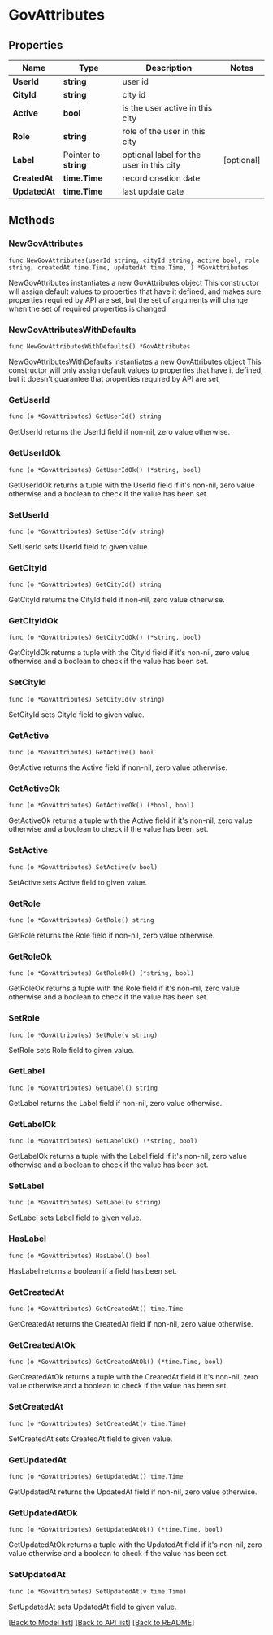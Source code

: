 # GovAttributes

## Properties

Name | Type | Description | Notes
------------ | ------------- | ------------- | -------------
**UserId** | **string** | user id | 
**CityId** | **string** | city id | 
**Active** | **bool** | is the user active in this city | 
**Role** | **string** | role of the user in this city | 
**Label** | Pointer to **string** | optional label for the user in this city | [optional] 
**CreatedAt** | **time.Time** | record creation date | 
**UpdatedAt** | **time.Time** | last update date | 

## Methods

### NewGovAttributes

`func NewGovAttributes(userId string, cityId string, active bool, role string, createdAt time.Time, updatedAt time.Time, ) *GovAttributes`

NewGovAttributes instantiates a new GovAttributes object
This constructor will assign default values to properties that have it defined,
and makes sure properties required by API are set, but the set of arguments
will change when the set of required properties is changed

### NewGovAttributesWithDefaults

`func NewGovAttributesWithDefaults() *GovAttributes`

NewGovAttributesWithDefaults instantiates a new GovAttributes object
This constructor will only assign default values to properties that have it defined,
but it doesn't guarantee that properties required by API are set

### GetUserId

`func (o *GovAttributes) GetUserId() string`

GetUserId returns the UserId field if non-nil, zero value otherwise.

### GetUserIdOk

`func (o *GovAttributes) GetUserIdOk() (*string, bool)`

GetUserIdOk returns a tuple with the UserId field if it's non-nil, zero value otherwise
and a boolean to check if the value has been set.

### SetUserId

`func (o *GovAttributes) SetUserId(v string)`

SetUserId sets UserId field to given value.


### GetCityId

`func (o *GovAttributes) GetCityId() string`

GetCityId returns the CityId field if non-nil, zero value otherwise.

### GetCityIdOk

`func (o *GovAttributes) GetCityIdOk() (*string, bool)`

GetCityIdOk returns a tuple with the CityId field if it's non-nil, zero value otherwise
and a boolean to check if the value has been set.

### SetCityId

`func (o *GovAttributes) SetCityId(v string)`

SetCityId sets CityId field to given value.


### GetActive

`func (o *GovAttributes) GetActive() bool`

GetActive returns the Active field if non-nil, zero value otherwise.

### GetActiveOk

`func (o *GovAttributes) GetActiveOk() (*bool, bool)`

GetActiveOk returns a tuple with the Active field if it's non-nil, zero value otherwise
and a boolean to check if the value has been set.

### SetActive

`func (o *GovAttributes) SetActive(v bool)`

SetActive sets Active field to given value.


### GetRole

`func (o *GovAttributes) GetRole() string`

GetRole returns the Role field if non-nil, zero value otherwise.

### GetRoleOk

`func (o *GovAttributes) GetRoleOk() (*string, bool)`

GetRoleOk returns a tuple with the Role field if it's non-nil, zero value otherwise
and a boolean to check if the value has been set.

### SetRole

`func (o *GovAttributes) SetRole(v string)`

SetRole sets Role field to given value.


### GetLabel

`func (o *GovAttributes) GetLabel() string`

GetLabel returns the Label field if non-nil, zero value otherwise.

### GetLabelOk

`func (o *GovAttributes) GetLabelOk() (*string, bool)`

GetLabelOk returns a tuple with the Label field if it's non-nil, zero value otherwise
and a boolean to check if the value has been set.

### SetLabel

`func (o *GovAttributes) SetLabel(v string)`

SetLabel sets Label field to given value.

### HasLabel

`func (o *GovAttributes) HasLabel() bool`

HasLabel returns a boolean if a field has been set.

### GetCreatedAt

`func (o *GovAttributes) GetCreatedAt() time.Time`

GetCreatedAt returns the CreatedAt field if non-nil, zero value otherwise.

### GetCreatedAtOk

`func (o *GovAttributes) GetCreatedAtOk() (*time.Time, bool)`

GetCreatedAtOk returns a tuple with the CreatedAt field if it's non-nil, zero value otherwise
and a boolean to check if the value has been set.

### SetCreatedAt

`func (o *GovAttributes) SetCreatedAt(v time.Time)`

SetCreatedAt sets CreatedAt field to given value.


### GetUpdatedAt

`func (o *GovAttributes) GetUpdatedAt() time.Time`

GetUpdatedAt returns the UpdatedAt field if non-nil, zero value otherwise.

### GetUpdatedAtOk

`func (o *GovAttributes) GetUpdatedAtOk() (*time.Time, bool)`

GetUpdatedAtOk returns a tuple with the UpdatedAt field if it's non-nil, zero value otherwise
and a boolean to check if the value has been set.

### SetUpdatedAt

`func (o *GovAttributes) SetUpdatedAt(v time.Time)`

SetUpdatedAt sets UpdatedAt field to given value.



[[Back to Model list]](../README.md#documentation-for-models) [[Back to API list]](../README.md#documentation-for-api-endpoints) [[Back to README]](../README.md)


